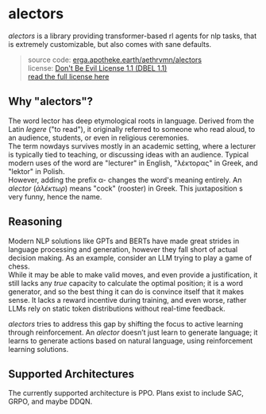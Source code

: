 
# alectors

*alectors* is a library providing transformer-based rl agents for nlp tasks, that is extremely customizable, but also comes with sane defaults.

>source code: [erga.apotheke.earth/aethrvmn/alectors](https://erga.apotheke.earth/aethrvmn/alectors)  
> license: [Don't Be Evil License 1.1 (DBEL 1.1)](https://apotheke.earth/license)  
> [read the full license here](https://apotheke.earth/license)  

## Why "alectors"?

The word lector has deep etymological roots in language. Derived from the Latin *legere* ("to read"), it originally referred to someone who read aloud, to an audience, students, or even in religious ceremonies.  
The term nowdays survives mostly in an academic setting, where a lecturer is typically tied to teaching, or discussing ideas with an audience. Typical modern uses of the word are "lecturer" in English, "λέκτορας" in Greek, and "lektor" in Polish.  
However, adding the prefix α- changes the word's meaning entirely. An *alector* (*ἀλέκτωρ*) means "cock" (rooster) in Greek. This juxtaposition s very funny, hence the name.

## Reasoning

Modern NLP solutions like GPTs and BERTs have made great strides in language processing and generation, however they fall short of actual decision making.
As an example, consider an LLM trying to play a game of chess.  
While it may be able to make valid moves, and even provide a justification, it still lacks any *true* capacity to calculate the optimal position; it is a word generator, and so the best thing it can do is convince itself that it makes sense.
It lacks a reward incentive during training, and even worse, rather LLMs rely on static token distributions without real-time feedback.

*alectors* tries to address this gap by shifting the focus to active learning through reinforcement. An *alector* doesn’t just learn to generate language; it learns to generate actions based on natural language, using reinforcement learning solutions. 

## Supported Architectures

The currently supported architecture is PPO. Plans exist to include SAC, GRPO, and maybe DDQN.
